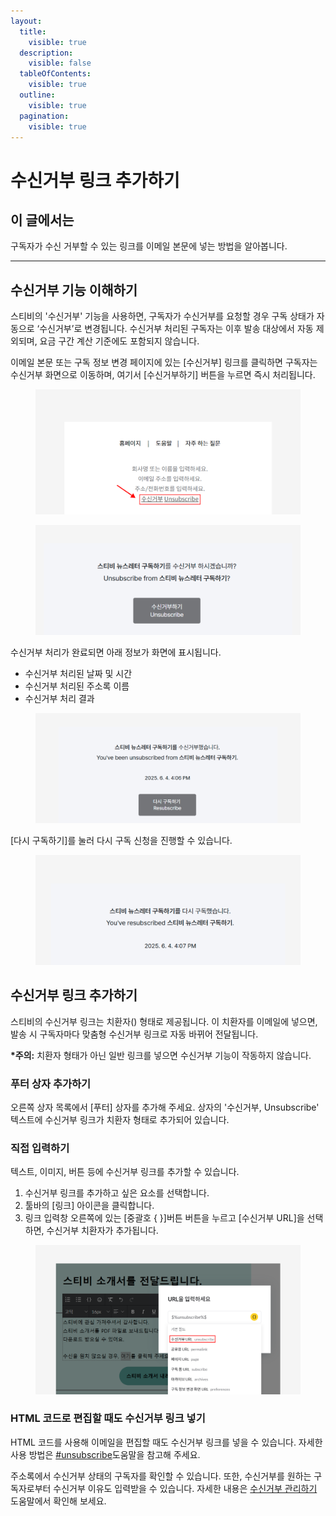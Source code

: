 ```yaml
---
layout:
  title:
    visible: true
  description:
    visible: false
  tableOfContents:
    visible: true
  outline:
    visible: true
  pagination:
    visible: true
---
```


# 수신거부 링크 추가하기

## 이 글에서는

구독자가 수신 거부할 수 있는 링크를 이메일 본문에 넣는 방법을 알아봅니다.

***

## 수신거부 기능 이해하기 <a href="#h_2055ad7d04" id="h_2055ad7d04"></a>

스티비의 '수신거부' 기능을 사용하면, 구독자가 수신거부를 요청할 경우 구독 상태가 자동으로 ‘수신거부’로 변경됩니다. 수신거부 처리된 구독자는 이후 발송 대상에서 자동 제외되며, 요금 구간 계산 기준에도 포함되지 않습니다.

이메일 본문 또는 구독 정보 변경 페이지에 있는 \[수신거부] 링크를 클릭하면 구독자는 수신거부 화면으로 이동하며, 여기서 \[수신거부하기] 버튼을 누르면 즉시 처리됩니다.

<figure><img src="../../.gitbook/assets/수신거부1 (1).png" alt=""><figcaption></figcaption></figure>

<figure><img src="../../.gitbook/assets/수신거부2.png" alt=""><figcaption></figcaption></figure>



수신거부 처리가 완료되면 아래 정보가 화면에 표시됩니다.

* 수신거부 처리된 날짜 및 시간
* 수신거부 처리된 주소록 이름
* 수신거부 처리 결과

<figure><img src="../../.gitbook/assets/수신거부3.png" alt=""><figcaption></figcaption></figure>



\[다시 구독하기]를 눌러 다시 구독 신청을 진행할 수 있습니다.

<figure><img src="../../.gitbook/assets/수신거부4 (1).png" alt=""><figcaption></figcaption></figure>



## 수신거부 링크 추가하기

스티비의 수신거부 링크는 치환자($%unsubscribe%$) 형태로 제공됩니다. 이 치환자를 이메일에 넣으면, 발송 시 구독자마다 맞춤형 수신거부 링크로 자동 바뀌어 전달됩니다.&#x20;

**\*주의:** 치환자 형태가 아닌 일반 링크를 넣으면 수신거부 기능이 작동하지 않습니다.



### 푸터 상자 추가하기

오른쪽 상자 목록에서 \[푸터] 상자를 추가해 주세요. 상자의 '수신거부, Unsubscribe' 텍스트에 수신거부 링크가 치환자 형태로 추가되어 있습니다.

### 직접 입력하기

텍스트, 이미지, 버튼 등에 수신거부 링크를 추가할 수 있습니다.

1. 수신거부 링크를 추가하고 싶은 요소를 선택합니다.
2. 툴바의 \[링크] 아이콘을 클릭합니다.
3. 링크 입력창 오른쪽에 있는 \[중괄호 {  }]버튼 버튼을 누르고 \[수신거부 URL]을 선택하면, 수신거부 치환자가 추가됩니다.

<figure><img src="../../.gitbook/assets/수신거부5.png" alt=""><figcaption></figcaption></figure>

### HTML 코드로 편집할 때도 수신거부 링크 넣기  <a href="#h_99886c447f" id="h_99886c447f"></a>

HTML 코드를 사용해 이메일을 편집할 때도 수신거부 링크를 넣을 수 있습니다. 자세한 사용 방법은 [#unsubscribe](../undefined-1/html.md#unsubscribe "mention")도움말을 참고해 주세요.



주소록에서 수신거부 상태의 구독자를 확인할 수 있습니다. 또한, 수신거부를 원하는 구독자로부터 수신거부 이유도 입력받을 수 있습니다. 자세한 내용은 [수신거부 관리하기](../../list/adding-managing-subscriber/manage-unsubscribe.md) 도움말에서 확인해 보세요.
